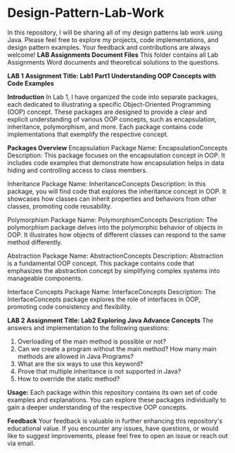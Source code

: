 # Design-Pattern-Lab-Work
In this repository, I will be sharing all of my  design patterns lab work using Java. Please feel free to explore my projects, code implementations, and design pattern examples. Your feedback and contributions are always welcome!
**LAB Assignments Document Files**
This folder contains all Lab Assignments Word documents and theoretical solutions to the questions.

**LAB 1**
**Assignment Title: Lab1 Part1 Understanding OOP Concepts with Code Examples**

**Introduction**
In Lab 1, I have organized the code into separate packages, each dedicated to illustrating a specific Object-Oriented Programming (OOP) concept. These packages are designed to provide a clear 
and explicit understanding of various OOP concepts, such as encapsulation, inheritance, polymorphism, and more. Each package contains code implementations that exemplify the respective concept.

**Packages Overview**
Encapsulation
Package Name: EncapsulationConcepts
Description: This package focuses on the encapsulation concept in OOP. It includes code examples that demonstrate how encapsulation helps in data hiding and controlling access to class members.

Inheritance
Package Name: InheritanceConcepts
Description: In this package, you will find code that explores the inheritance concept in OOP. It showcases how classes can inherit properties and behaviors from other classes, promoting code reusability.

Polymorphism
Package Name: PolymorphismConcepts
Description: The polymorphism package delves into the polymorphic behavior of objects in OOP. It illustrates how objects of different classes can respond to the same method differently.

Abstraction
Package Name: AbstractionConcepts
Description: Abstraction is a fundamental OOP concept. This package contains code that emphasizes the abstraction concept by simplifying complex systems into manageable components.

Interface Concepts
Package Name: InterfaceConcepts
Description: The InterfaceConcepts package explores the role of interfaces in OOP, promoting code consistency and flexibility.

**LAB 2**
**Assignment Title: Lab2 Exploring Java Advance Concepts**
The answers and implementation to the following questions:
1.	Overloading of the main method is possible or not?
2.	Can we create a program without the main method? How many main methods are allowed in Java Programs?
3.	What are the six ways to use this keyword?
4.	Prove that multiple inheritance is not supported in Java?
5.	How to override the static method?

**Usage:**
Each package within this repository contains its own set of code examples and explanations. You can explore these packages individually to gain a deeper understanding of the respective OOP concepts.

**Feedback**
Your feedback is valuable in further enhancing this repository's educational value. If you encounter any issues, have questions, or would like to suggest improvements, please feel free to open an issue or reach out via email.

